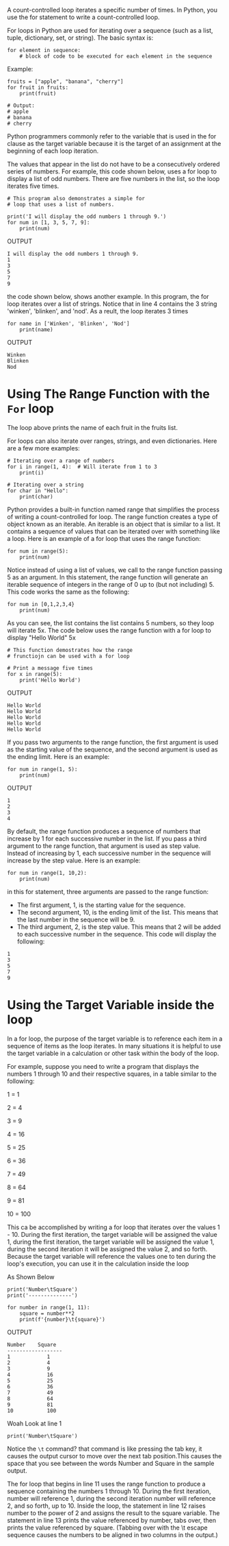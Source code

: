 A count-controlled loop iterates a specific number of times. In Python, you use the for statement to write a count-controlled loop.

For loops in Python are used for iterating over a sequence (such as a list, tuple, dictionary, set, or string). The basic syntax is:
```
for element in sequence:
    # block of code to be executed for each element in the sequence
```
Example:
```
fruits = ["apple", "banana", "cherry"]
for fruit in fruits:
    print(fruit)

# Output:
# apple
# banana
# cherry
```
Python programmers commonly refer to the variable that is used in the for clause as the target variable because it is the target of an assignment at the beginning of each loop iteration. 

The values that appear in the list do not have to be a consecutively ordered series of numbers. For example, this code shown below, uses a for loop to display a list of odd numbers. There are five numbers in the list, so the loop iterates five times.
```
# This program also demonstrates a simple for
# loop that uses a list of numbers.

print('I will display the odd numbers 1 through 9.')
for num in [1, 3, 5, 7, 9]:
    print(num)
```
OUTPUT
```
I will display the odd numbers 1 through 9.
1
3
5
7
9
```
the code shown below, shows another example. In this program, the for loop iterates over a list of strings. Notice that in line 4 contains the 3 string 'winken', 'blinken', and 'nod'. As a reult, the loop iterates 3 times
```
for name in ['Winken', 'Blinken', 'Nod']
    print(name)
```
OUTPUT
```
Winken
Blinken
Nod
```
Using The Range Function with the ```For``` loop
=================================================
The loop above prints the name of each fruit in the fruits list.

For loops can also iterate over ranges, strings, and even dictionaries. Here are a few more examples:
```
# Iterating over a range of numbers
for i in range(1, 4):  # Will iterate from 1 to 3
    print(i)

# Iterating over a string
for char in "Hello":
    print(char)
```
Python provides a built-in function named range that simplifies the process of writing a count-controlled for loop. The range function creates a type of object known as an iterable. An iterable is an object that is similar to a list. It contains a sequence of values that can be iterated over with something like a loop. Here is an example of a for loop that uses the range function:
```
for num in range(5):
    print(num)
```
Notice instead of using a list of values, we call to the range function passing 5 as an argument. In this statement, the range function will generate an iterable sequence of integers in the range of 0 up to (but not including) 5. This code works the same as the following:
```
for num in [0,1,2,3,4}
    print(num)
```
As you can see, the list contains the list contains 5 numbers, so they loop will iterate 5x. The code below uses the range function with a for loop to display "Hello World" 5x
```
# This function demostrates how the range
# frunctiojn can be used with a for loop

# Print a message five times
for x in range(5):
    print('Hello World')
```
OUTPUT
```
Hello World
Hello World
Hello World
Hello World
Hello World
```
If you pass two arguments to the range function, the first argument is used as the starting value of the sequence, and the second argument is used as the ending limit. Here is an example:
```
for num in range(1, 5):
    print(num)
```
OUTPUT
```
1
2
3
4
```
By default, the range function produces a sequence of numbers that increase by 1 for each successive number in the list. If you pass a third argument to the range function, that argument is used as step value. Instead of increasing by 1, each successive number in the sequence will increase by the step value. Here is an example:
```
for num in range(1, 10,2):
    print(num)
```
in this for statement, three arguments are passed to the range function:
- The first argument, 1, is the starting value for the sequence.
- The second argument, 10, is the ending limit of the list. This means that the last number in the sequence will be 9.
- The third argument, 2, is the step value. This means that 2 will be added to each successive number in the sequence.
This code will display the following:
```
1
3
5
7
9
```

Using the Target Variable inside the loop
========================================
In a for loop, the purpose of the target variable is to reference each item in a sequence of items as the loop iterates. In many situations it is helpful to use the target variable in a calculation or other task within the body of the loop.

For example, suppose you need to write a program that displays the numbers 1 through 10 and their respective squares, in a table similar to the following:

1 = 1

2 = 4

3 = 9

4 = 16

5 = 25

6 = 36

7 = 49

8 = 64

9 = 81

10 = 100

This ca be accomplished by writing a for loop that iterates over the values 1 - 10. During the first iteration, the target variable will be assigned the value 1, during the first iteration, the target variable will be assigned the value 1, during the second iteration it will be assigned the value 2, and so forth. Because the target variable will reference the values one to ten during the loop's execution, you can use it in the calculation inside the loop

As Shown Below
```
print('Number\tSquare')
print('--------------')

for number in range(1, 11):
    square = number**2
    print(f'{number}\t{square}')
```
OUTPUT
```
Number    Square
------------------
1            1
2            4
3            9
4            16
5            25
6            36
7            49
8            64
9            81
10           100
```
Woah
Look at line 1
```
print('Number\tSquare')
```
Notice the ```\t``` command?
that command is like pressing the tab key, it causes the output cursor to move over the next tab position.This causes the space that you see between the words Number and Square in the sample output. 

The for loop that begins in line 11 uses the range function to produce a sequence containing the numbers 1 through 10. During the first iteration, number will reference 1, during the second iteration number will reference 2, and so forth, up to 10. Inside the loop, the statement in line 12 raises number to the power of 2 and assigns the result to the square variable. The statement in line 13 prints the value referenced by number, tabs over, then prints the value referenced by square. (Tabbing over with the \t escape sequence causes the numbers to be aligned in two columns in the output.)
